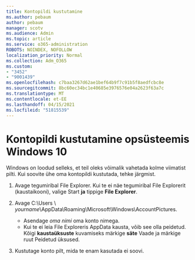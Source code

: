```yaml
---
title: Kontopildi kustutamine
ms.author: pebaum
author: pebaum
manager: scotv
ms.audience: Admin
ms.topic: article
ms.service: o365-administration
ROBOTS: NOINDEX, NOFOLLOW
localization_priority: Normal
ms.collection: Adm_O365
ms.custom:
- "3452"
- "9001439"
ms.openlocfilehash: c7baa3267d62ae1bef64b9f7c91b5f8aedfcbc8e
ms.sourcegitcommit: 8bc60ec34bc1e40685e3976576e04a2623f63a7c
ms.translationtype: MT
ms.contentlocale: et-EE
ms.lasthandoff: 04/15/2021
ms.locfileid: "51815539"
---
```

# <a name="delete-an-account-picture-in-windows-10"></a>Kontopildi kustutamine opsüsteemis Windows 10

Windows on loodud selleks, et teil oleks võimalik vahetada kolme viimatist pilti. Kui soovite ühe oma kontopildi kustutada, tehke järgmist.

1. Avage tegumiribal File Explorer. Kui te ei näe tegumiribal File Explorerit (kaustaikooni), valige Start **ja** tippige **File Explorer**.

2. Avage C:\Users \\ *yourname*\AppData\Roaming\Microsoft\Windows\AccountPictures. 
    - Asendage *oma nimi* oma konto nimega.
    - Kui te ei leia File Exploreris AppData kausta, võib see olla peidetud. Kõigi **kaustaüksuste** kuvamiseks märkige **säte** Vaade ja märkige ruut Peidetud üksused.

3. Kustutage konto pilt, mida te enam kasutada ei soovi.
 
 